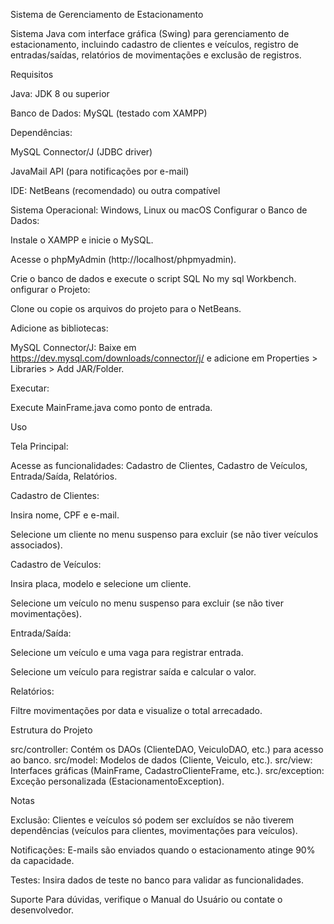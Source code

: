 Sistema de Gerenciamento de Estacionamento

Sistema Java com interface gráfica (Swing) para gerenciamento de estacionamento, incluindo cadastro de clientes e veículos, registro de entradas/saídas, relatórios de movimentações e exclusão de registros.

Requisitos

Java: JDK 8 ou superior

Banco de Dados: MySQL (testado com XAMPP)

Dependências:

MySQL Connector/J (JDBC driver)

JavaMail API (para notificações por e-mail)

IDE: NetBeans (recomendado) ou outra compatível

Sistema Operacional: Windows, Linux ou macOS
Configurar o Banco de Dados:

Instale o XAMPP e inicie o MySQL.

Acesse o phpMyAdmin (http://localhost/phpmyadmin).

Crie o banco de dados e execute o script SQL No my sql Workbench.
onfigurar o Projeto:

Clone ou copie os arquivos do projeto para o NetBeans.

Adicione as bibliotecas:

MySQL Connector/J: Baixe em https://dev.mysql.com/downloads/connector/j/ e adicione em Properties > Libraries > Add JAR/Folder.

Executar:

Execute MainFrame.java como ponto de entrada.

Uso





Tela Principal:





Acesse as funcionalidades: Cadastro de Clientes, Cadastro de Veículos, Entrada/Saída, Relatórios.



Cadastro de Clientes:





Insira nome, CPF e e-mail.

Selecione um cliente no menu suspenso para excluir (se não tiver veículos associados).

Cadastro de Veículos:

Insira placa, modelo e selecione um cliente.

Selecione um veículo no menu suspenso para excluir (se não tiver movimentações).

Entrada/Saída:

Selecione um veículo e uma vaga para registrar entrada.

Selecione um veículo para registrar saída e calcular o valor.

Relatórios:

Filtre movimentações por data e visualize o total arrecadado.

Estrutura do Projeto

src/controller: Contém os DAOs (ClienteDAO, VeiculoDAO, etc.) para acesso ao banco.
src/model: Modelos de dados (Cliente, Veiculo, etc.).
src/view: Interfaces gráficas (MainFrame, CadastroClienteFrame, etc.).
src/exception: Exceção personalizada (EstacionamentoException).

Notas

Exclusão: Clientes e veículos só podem ser excluídos se não tiverem dependências (veículos para clientes, movimentações para veículos).

Notificações: E-mails são enviados quando o estacionamento atinge 90% da capacidade.

Testes: Insira dados de teste no banco para validar as funcionalidades.

Suporte
Para dúvidas, verifique o Manual do Usuário ou contate o desenvolvedor.
